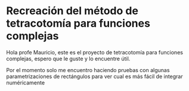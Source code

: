 # Recreación del método de tetracotomía para funciones complejas

Hola profe Mauricio, este es el proyecto de tetracotomía para funciones complejas, espero que le guste y lo encuentre útil.

Por el momento solo me encuentro haciendo pruebas con algunas parametrizaciones de rectángulos para ver cual es más fácil de integrar numéricamente

